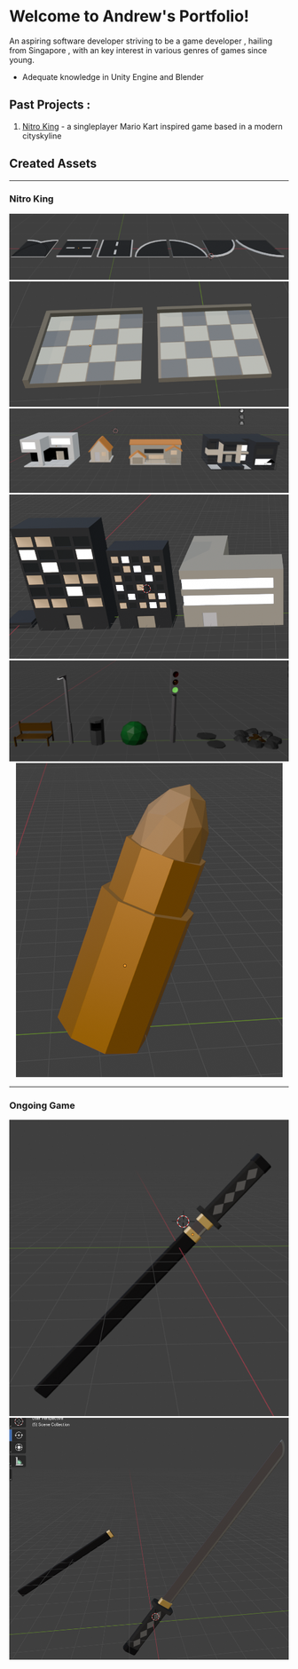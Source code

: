 # Welcome to Andrew's Portfolio!

An aspiring software developer striving to be a game developer , hailing from Singapore , with an key interest in various genres of games since young.

- Adequate knowledge in Unity Engine and Blender

## Past Projects :

1. [Nitro King](https://github.com/VincentThendean/CP3408-Assignment2-Racing-Game.git) - a singleplayer Mario Kart inspired game based in a modern cityskyline
   

## Created Assets

***

### Nitro King


<p align="center">
   <img src="/Images/CustomAssets_Road.png" alt="Custom Asset for Nitro King - Road" title="Nitro King Road Asset"/>
   <img src="/Images/CustomAssets_Path.png" alt="Custom Asset for Nitro King - Path" title="Nitro King Path Asset"/>
   
   <img src="/Images/CustomAssets_House.png" alt="Custom Asset for Nitro King - House" title="Nitro King House Asset"/>
   <img src="/Images/CustomAssets_Flats.png" alt="Custom Asset for Nitro King - Flats" title="Nitro King Flats Asset"/>

   <img src="/Images/CustomAssets_Decoration.png" alt="Custom Asset for Nitro King - Decoration" title="Nitro King Decoration Asset"/>
   <img src="/Images/CustomAssets_Powerup_Bullet.png" alt="Custom Asset for Nitro King - Bullet" title="Nitro King Powerup Bullet Asset"/>
</p>

***

### Ongoing Game

<p align="center">
   <img src="/Images/CustomAssets_Katana_Sheathed.png" alt="Custom Asset for Ongoing Game - Katana Sheathed" title="Custom Game Sheathed Katana Assets"/>
   <img src="/Images/CustomAssets_Katana_Unsheathed.png" alt="Custom Asset for Ongoing Game - Katana Unsheathed" title="Custom Game Unsheathed Katana Assets"/>
</p>
   


